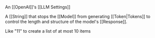 An [[OpenAI]]'s [[LLM Settings]]

A [[String]] that stops the [[Model]] from generating [[Token|Tokens]] to control the length and structure of the model's [[Response]].

Like "11" to create a list of at most 10 items
